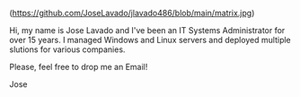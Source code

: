 (https://github.com/JoseLavado/jlavado486/blob/main/matrix.jpg)

Hi, my name is Jose Lavado and I've been an IT Systems Administrator for over 15 years.
I managed Windows and Linux servers and deployed multiple slutions for various companies.

Please, feel free to drop me an Email!

Jose
